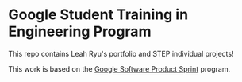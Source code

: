 # Google Student Training in Engineering Program

This repo contains Leah Ryu's portfolio and STEP individual projects!

This work is based on the [Google Software Product Sprint](https://g.co/softwareproductsprint) program.
